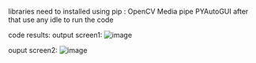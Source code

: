 libraries need to installed using pip :
OpenCV
Media pipe
PYAutoGUI
after that use any idle to run the code 

code results:
output screen1:
![image](https://github.com/user-attachments/assets/8d9d9396-8007-47b4-a335-20e52b5161f1)

ouput screen2:
![image](https://github.com/user-attachments/assets/3a42a0bf-8f05-48fe-bdab-46caad3aaa18)





